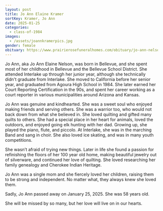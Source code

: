 ```yaml
---
layout: post
title: Jo Ann Elaine Kramer
sortKey: Kramer, Jo Ann
date: 2025-01-25
categories:
  - class-of-1984
images:
  - /assets/joannkramerpics.jpg
gender: female
obituary: https://www.prairierosefuneralhomes.com/obituary/jo-ann-nelson
---
```

Jo Ann, aka Jo Ann Elaine Nelson, was born in Bellevue, and she spent most of her childhood in Bellevue and the Bellevue School District. She attended Interlake up through her junior year, although she technically didn't graduate from Interlake. She moved to California before her senior year, and graduated from Agoura High School in 1984. She later earned her Court Reporting Certification in the 90s, and spent her career working as a court reporter in various municipalities around Arizona and Kansas. 

Jo Ann was genuine and kindhearted. She was a sweet soul who enjoyed making friends and serving others. She was a warrior too, who would not back down from what she believed in. She loved quilting and gifted many quilts to others. She had a special place in her heart for animals, loved the outdoors, and enjoyed going elk hunting with her dad. Growing up, she played the piano, flute, and piccolo. At Interlake, she was in the marching Band and sang in choir. She also loved ice skating, and was in many youth competitions.

She wasn’t afraid of trying new things. Later in life she found a passion for refinishing the floors of her 100 year old home, making beautiful jewelry out of silverware, and continued her love of quilting. She loved researching her family genealogy and Cherokee Indian Heritage.

Jo Ann was a single mom and she fiercely loved her children, raising them to be strong and independent. No matter what, they always knew she loved them.

Sadly, Jo Ann passed away on January 25, 2025. She was 58 years old.

She will be missed by so many, but her love will live on in our hearts.